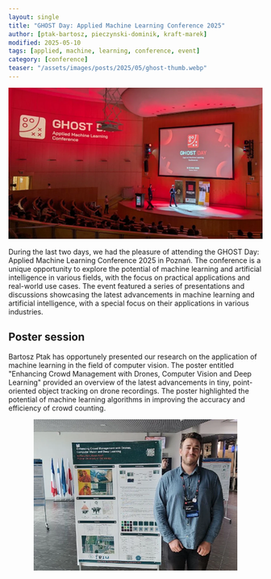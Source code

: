 ```yaml
---
layout: single
title: "GHOST Day: Applied Machine Learning Conference 2025" 
author: [ptak-bartosz, pieczynski-dominik, kraft-marek]
modified: 2025-05-10
tags: [applied, machine, learning, conference, event]
category: [conference]
teaser: "/assets/images/posts/2025/05/ghost-thumb.webp"
---
```


<p align="center">
    <img src="/assets/images/posts/2025/05/ghost-header.webp" height="300px" />
</p>

During the last two days, we had the pleasure of attending the GHOST Day: Applied Machine Learning Conference 2025 in Poznań. The conference is a unique opportunity to explore the potential of machine learning and artificial intelligence in various fields, with the focus on practical applications and real-world use cases. The event featured a series of presentations and discussions showcasing the latest advancements in machine learning and artificial intelligence, with a special focus on their applications in various industries.

## Poster session

Bartosz Ptak has opportunely presented our research on the application of machine learning in the field of computer vision. The poster entitled "Enhancing Crowd Management with Drones, Computer Vision and Deep Learning" provided an overview of the latest advancements in tiny, point-oriented object tracking on drone recordings. The poster highlighted the potential of machine learning algorithms in improving the accuracy and efficiency of crowd counting.

<p align="center">
    <img src="/assets/images/posts/2025/05/ghost-bartosz.webp" height="300px" />
</p>

